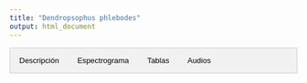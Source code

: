 ```yaml
---
title: "Dendropsophus phlebodes"
output: html_document
---
```



<style>
/* CSS para las pestañas */
.tab {
  overflow: hidden;
  border: 1px solid #ccc;
  background-color: #f1f1f1;
}
.tab button {
  background-color: inherit;
  float: left;
  border: none;
  outline: none;
  cursor: pointer;
  padding: 14px 16px;
  transition: 0.3s;
}
.tab button:hover {
  background-color: #ddd;
}
.tab button.active {
  background-color: #ccc;
}
.tabcontent {
  display: none;
  padding: 6px 12px;
  border: 1px solid #ccc;
  border-top: none;
}
/* CSS para audios */
.audio-container {
  display: flex;
  flex-direction: column;
}
.audio-container audio {
  margin-bottom: 10px;
}
</style>


<script>
function openTab(evt, tabName) {
  var i, tabcontent, tablinks;
  tabcontent = document.getElementsByClassName("tabcontent");
  for (i = 0; i < tabcontent.length; i++) {
    tabcontent[i].style.display = "none";
  }
  tablinks = document.getElementsByClassName("tablinks");
  for (i = 0; i < tablinks.length; i++) {
    tablinks[i].className = tablinks[i].className.replace(" active", "");
  }
  document.getElementById(tabName).style.display = "block";
  evt.currentTarget.className += " active";
}
</script>


<div class="tab">
  <button class="tablinks" onclick="openTab(event, 'DescripcionDeph')">Descripción</button>
  <button class="tablinks" onclick="openTab(event, 'EspectroDeph')">Espectrograma</button>
  <button class="tablinks" onclick="openTab(event, 'tabDeph')">Tablas</button>
  <button class="tablinks" onclick="openTab(event, 'audDeph')">Audios</button>
</div>

<div id="DescripcionDeph" class="tabcontent">
  <h3>Descripción</h3>
  <img src="images/Dendropsophus_phlebodes.png" alt=Dendropsophus phlebodes style="width:10cm;">

  <p>Si utiliza los datos, cítese como:</p>

  <p><strong>Marín, C.M., C. Molina-Zuluaga, A. Restrepo, E.Cano & J.M. Daza.</strong> 2018. A new species of <i>Leucostethus</i> (Anura: Dendrobatidae) from the eastern versant of the Central Cordillera of Colombia with comments on the phylogenetic position of <i>Colostethus fraterdanieli</i>. <i>Zootaxa</i> 4461: 359--380. <a href="https://doi.org/10.11646/zootaxa.4461.3.3">https://doi.org/10.11646/zootaxa.4461.3.3</a></p>
</div>

<div id="EspectroDeph" class="tabcontent">
  <h3>Espectrograma</h3>
  <video width="100%" height="auto" controls>
  <source src="Espectrograms/Dendropsophus_phlebodes.mp4" type="video/mp4">
    Tu navegador no soporta el elemento de video.
  </video>
</div>

<div id="tabDeph" class="tabcontent">
  <h3>Tablas</h3>
  <p>Descarga tabla de medidas <a href="https://bit.ly/3LUkN5s">aquí</a>.</p>
  <p>Descarga tabla selección RAVEN <a href="https://bit.ly/3LUkN5s">aquí</a>.</p>
</div>

<div id="audDeph" class="tabcontent">
  <h3>Audios</h3>
  <div class="audio-container">
    <audio controls>
      <source src="Audios/Dendropsophus_phlebodes.wav" type="audio/wav">
      Tu navegador no soporta el elemento de audio.
    </audio>
  </div>
  <p>Más audios disponibles <a href="https://bit.ly/3LUkN5s">aquí</a>.</p>
</div>

